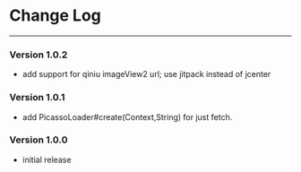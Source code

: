 # Change Log
---
### Version 1.0.2

- add support for qiniu imageView2 url; use jitpack instead of jcenter

### Version 1.0.1

- add PicassoLoader#create(Context,String) for just fetch.

### Version 1.0.0

- initial release
